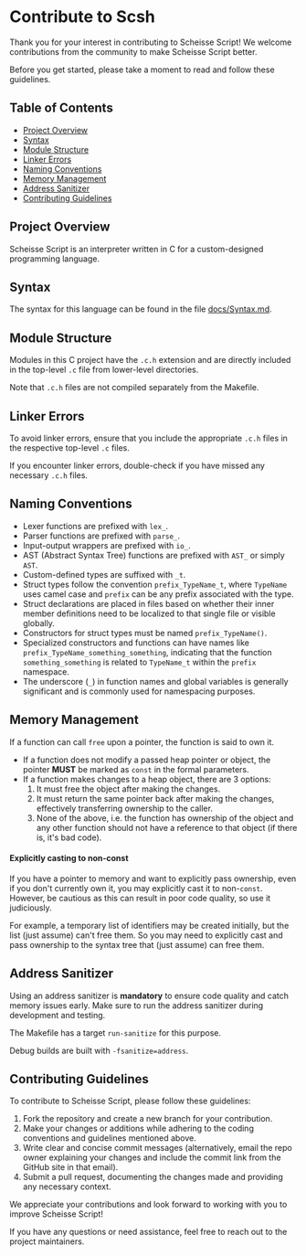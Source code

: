 # Contribute to Scsh

Thank you for your interest in contributing to Scheisse Script!
We welcome contributions from the community to make Scheisse Script better.

Before you get started, please take a moment to read and follow these guidelines.

## Table of Contents
- [Project Overview](#project-overview)
- [Syntax](#syntax)
- [Module Structure](#module-structure)
- [Linker Errors](#linker-errors)
- [Naming Conventions](#naming-conventions)
- [Memory Management](#memory-management)
- [Address Sanitizer](#address-sanitizer)
- [Contributing Guidelines](#contributing-guidelines)

## Project Overview
Scheisse Script is an interpreter written in C for a custom-designed programming language.

## Syntax
The syntax for this language can be found in the file [docs/Syntax.md](../docs/Syntax.md).

## Module Structure
Modules in this C project have the `.c.h` extension and are directly included in the top-level `.c` file from lower-level directories.

Note that `.c.h` files are not compiled separately from the Makefile.

## Linker Errors
To avoid linker errors, ensure that you include the appropriate `.c.h` files in the respective top-level `.c` files.

If you encounter linker errors, double-check if you have missed any necessary `.c.h` files.

## Naming Conventions
- Lexer functions are prefixed with `lex_`.
- Parser functions are prefixed with `parse_`.
- Input-output wrappers are prefixed with `io_`.
- AST (Abstract Syntax Tree) functions are prefixed with `AST_` or simply `AST`.
- Custom-defined types are suffixed with `_t`.
- Struct types follow the convention `prefix_TypeName_t`, where `TypeName` uses camel case and `prefix` can be any prefix associated with the type.
- Struct declarations are placed in files based on whether their inner member definitions need to be localized to that single file or visible globally.
- Constructors for struct types must be named `prefix_TypeName()`.
- Specialized constructors and functions can have names like `prefix_TypeName_something_something`, indicating that the function `something_something` is related to `TypeName_t` within the `prefix` namespace.
- The underscore (`_`) in function names and global variables is generally significant and is commonly used for namespacing purposes.

## Memory Management
If a function can call `free` upon a pointer, the function is said to own it.

- If a function does not modify a passed heap pointer or object, the pointer **MUST** be marked as `const` in the formal parameters.
- If a function makes changes to a heap object, there are 3 options:
    1. It must free the object after making the changes.
    2. It must return the same pointer back after making the changes, effectively transferring ownership to the caller.
    3. None of the above, i.e. the function has ownership of the object and any other function should not have a reference to that object (if there is, it's bad code).

#### Explicitly casting to non-const
If you have a pointer to memory and want to explicitly pass ownership, even if you don't currently own it, you may explicitly cast it to non-`const`.
However, be cautious as this can result in poor code quality, so use it judiciously.

For example, a temporary list of identifiers may be created initially, but the list (just assume) can't free them.
So you may need to explicitly cast and pass ownership to the syntax tree that (just assume) can free them.

## Address Sanitizer
Using an address sanitizer is **mandatory** to ensure code quality and catch memory issues early.
Make sure to run the address sanitizer during development and testing.

The Makefile has a target `run-sanitize` for this purpose.

Debug builds are built with `-fsanitize=address`.

## Contributing Guidelines
To contribute to Scheisse Script, please follow these guidelines:
1. Fork the repository and create a new branch for your contribution.
2. Make your changes or additions while adhering to the coding conventions and guidelines mentioned above.
3. Write clear and concise commit messages (alternatively, email the repo owner explaining your changes and include the commit link from the GitHub site in that email).
4. Submit a pull request, documenting the changes made and providing any necessary context.

We appreciate your contributions and look forward to working with you to improve Scheisse Script!

If you have any questions or need assistance, feel free to reach out to the project maintainers.
